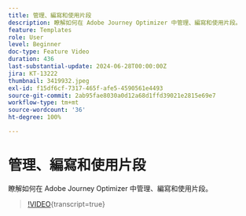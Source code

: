 ```yaml
---
title: 管理、編寫和使用片段
description: 瞭解如何在 Adobe Journey Optimizer 中管理、編寫和使用片段。
feature: Templates
role: User
level: Beginner
doc-type: Feature Video
duration: 436
last-substantial-update: 2024-06-28T00:00:00Z
jira: KT-13222
thumbnail: 3419932.jpeg
exl-id: f15df6cf-7317-465f-afe5-4590561e4493
source-git-commit: 2ab95fae8030a0d12a68d1ffd39021e2815e69e7
workflow-type: tm+mt
source-wordcount: '36'
ht-degree: 100%

---
```


# 管理、編寫和使用片段

瞭解如何在 Adobe Journey Optimizer 中管理、編寫和使用片段。

>[!VIDEO](https://video.tv.adobe.com/v/3419932/?learn=on){transcript=true}
